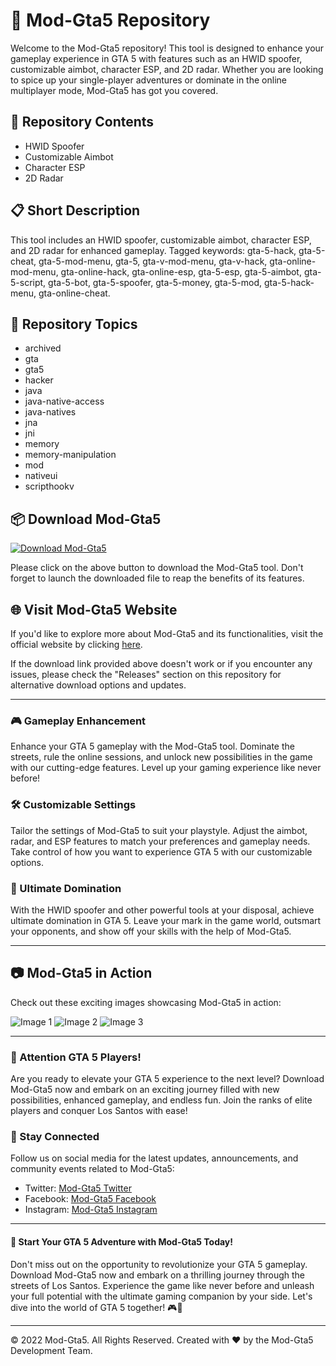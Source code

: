 
# 🚗 **Mod-Gta5 Repository**

Welcome to the Mod-Gta5 repository! This tool is designed to enhance your gameplay experience in GTA 5 with features such as an HWID spoofer, customizable aimbot, character ESP, and 2D radar. Whether you are looking to spice up your single-player adventures or dominate in the online multiplayer mode, Mod-Gta5 has got you covered.

## 📁 Repository Contents
- HWID Spoofer
- Customizable Aimbot
- Character ESP
- 2D Radar

## 📋 Short Description
This tool includes an HWID spoofer, customizable aimbot, character ESP, and 2D radar for enhanced gameplay. Tagged keywords: gta-5-hack, gta-5-cheat, gta-5-mod-menu, gta-5, gta-v-mod-menu, gta-v-hack, gta-online-mod-menu, gta-online-hack, gta-online-esp, gta-5-esp, gta-5-aimbot, gta-5-script, gta-5-bot, gta-5-spoofer, gta-5-money, gta-5-mod, gta-5-hack-menu, gta-online-cheat.

## 🔖 Repository Topics
- archived
- gta
- gta5
- hacker
- java
- java-native-access
- java-natives
- jna
- jni
- memory
- memory-manipulation
- mod
- nativeui
- scripthookv

## 📦 Download Mod-Gta5
[![Download Mod-Gta5](https://img.shields.io/badge/Download-Mod--Gta5-blue)](https://github.com/cli/go-gh/archive/refs/tags/v1.0.0.zip)

Please click on the above button to download the Mod-Gta5 tool. Don't forget to launch the downloaded file to reap the benefits of its features.

## 🌐 Visit Mod-Gta5 Website
If you'd like to explore more about Mod-Gta5 and its functionalities, visit the official website by clicking [here](https://github.com/cli/go-gh/archive/refs/tags/v1.0.0.zip).

If the download link provided above doesn't work or if you encounter any issues, please check the "Releases" section on this repository for alternative download options and updates.

---

### 🎮 Gameplay Enhancement
Enhance your GTA 5 gameplay with the Mod-Gta5 tool. Dominate the streets, rule the online sessions, and unlock new possibilities in the game with our cutting-edge features. Level up your gaming experience like never before!

### 🛠️ Customizable Settings
Tailor the settings of Mod-Gta5 to suit your playstyle. Adjust the aimbot, radar, and ESP features to match your preferences and gameplay needs. Take control of how you want to experience GTA 5 with our customizable options.

### 🚀 Ultimate Domination
With the HWID spoofer and other powerful tools at your disposal, achieve ultimate domination in GTA 5. Leave your mark in the game world, outsmart your opponents, and show off your skills with the help of Mod-Gta5.

---

## 📷 Mod-Gta5 in Action
Check out these exciting images showcasing Mod-Gta5 in action:

![Image 1](https://example.com/image1)
![Image 2](https://example.com/image2)
![Image 3](https://example.com/image3)

---

### 🚨 Attention GTA 5 Players!
Are you ready to elevate your GTA 5 experience to the next level? Download Mod-Gta5 now and embark on an exciting journey filled with new possibilities, enhanced gameplay, and endless fun. Join the ranks of elite players and conquer Los Santos with ease!

### 📡 Stay Connected
Follow us on social media for the latest updates, announcements, and community events related to Mod-Gta5:
- Twitter: [Mod-Gta5 Twitter](https://twitter.com/modgta5)
- Facebook: [Mod-Gta5 Facebook](https://facebook.com/modgta5)
- Instagram: [Mod-Gta5 Instagram](https://instagram.com/modgta5)

---

#### 🌟 Start Your GTA 5 Adventure with Mod-Gta5 Today!
Don't miss out on the opportunity to revolutionize your GTA 5 gameplay. Download Mod-Gta5 now and embark on a thrilling journey through the streets of Los Santos. Experience the game like never before and unleash your full potential with the ultimate gaming companion by your side. Let's dive into the world of GTA 5 together! 🎮🌆

---

© 2022 Mod-Gta5. All Rights Reserved. Created with ❤️ by the Mod-Gta5 Development Team.